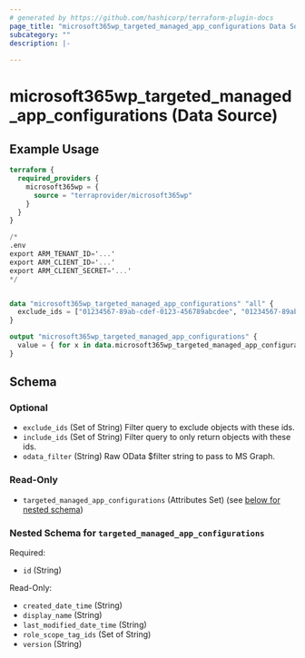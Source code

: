 ```yaml
---
# generated by https://github.com/hashicorp/terraform-plugin-docs
page_title: "microsoft365wp_targeted_managed_app_configurations Data Source - microsoft365wp"
subcategory: ""
description: |-
  
---
```


# microsoft365wp_targeted_managed_app_configurations (Data Source)



## Example Usage

```terraform
terraform {
  required_providers {
    microsoft365wp = {
      source = "terraprovider/microsoft365wp"
    }
  }
}

/*
.env
export ARM_TENANT_ID='...'
export ARM_CLIENT_ID='...'
export ARM_CLIENT_SECRET='...'
*/


data "microsoft365wp_targeted_managed_app_configurations" "all" {
  exclude_ids = ["01234567-89ab-cdef-0123-456789abcdee", "01234567-89ab-cdef-0123-456789abcdef"]
}

output "microsoft365wp_targeted_managed_app_configurations" {
  value = { for x in data.microsoft365wp_targeted_managed_app_configurations.all.targeted_managed_app_configurations : x.id => x }
}
```

<!-- schema generated by tfplugindocs -->
## Schema

### Optional

- `exclude_ids` (Set of String) Filter query to exclude objects with these ids.
- `include_ids` (Set of String) Filter query to only return objects with these ids.
- `odata_filter` (String) Raw OData $filter string to pass to MS Graph.

### Read-Only

- `targeted_managed_app_configurations` (Attributes Set) (see [below for nested schema](#nestedatt--targeted_managed_app_configurations))

<a id="nestedatt--targeted_managed_app_configurations"></a>
### Nested Schema for `targeted_managed_app_configurations`

Required:

- `id` (String)

Read-Only:

- `created_date_time` (String)
- `display_name` (String)
- `last_modified_date_time` (String)
- `role_scope_tag_ids` (Set of String)
- `version` (String)


